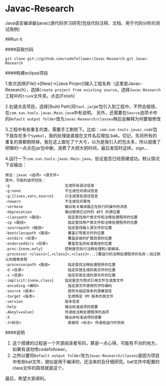Javac-Research
==============

Java语言编译器(javac)源代码学习研究(包括代码注释、文档、用于代码分析的测试用例)

##Run it

####获取代码

    git clone git://github.com/codefollower/Javac-Research.git Javac-Research
    
####构建eclipse项目

1.依次选择[File]->[New]->[Java Project]输入工程名称（这里是Javac-Research），选择`Create project from existing source`，选择`Javac-Research`工程中的`trunk`文件夹。点击[Finish]

2.右键点击项目，选择[Build Path]将`tool.jar`jar包引入到工程中，不然会报错，在`com.sun.tools.javac.Main.java`中有说明。
  另外，还需要在`Source`选项卡中的`Default output folder`改为`Javac-Research/classes`稍后会解释为何要做修改

3.工程中有些重复的类，需要手工剔除下。比如：`com.sun.tools.javac.code`包下就存在多个`Symbol`，我的处理是直接在文件名后增加.bak。切记，先将所有的重复的类都剔除掉，我在这上面吃了个大亏，以为是我引入的包太多，所以就傻了吧唧的一点点在jar包中删，浪费了大把大把时间，最后发现时这样。sign...

4.运行一下`com.sun.tools.javac.Main.java`，验证是否已经搭建成功。默认情况下会输出：

    用法：javac <选项> <源文件>
    其中，可能的选项包括：
    -g                         生成所有调试信息
    -g:none                    不生成任何调试信息
    -g:{lines,vars,source}     只生成某些调试信息
    -nowarn                    不生成任何警告
    -verbose                   输出有关编译器正在执行的操作的消息
    -deprecation               输出使用已过时的 API 的源位置
    -classpath <路径>            指定查找用户类文件和注释处理程序的位置
    -cp <路径>                   指定查找用户类文件和注释处理程序的位置
    -sourcepath <路径>           指定查找输入源文件的位置
    -bootclasspath <路径>        覆盖引导类文件的位置
    -extdirs <目录>              覆盖安装的扩展目录的位置
    -endorseddirs <目录>         覆盖签名的标准路径的位置
    -proc:{none,only}          控制是否执行注释处理和/或编译。
    -processor <class1>[,<class2>,<class3>...]要运行的注释处理程序的名称；绕过默认的搜索进程
    -processorpath <路径>        指定查找注释处理程序的位置
    -d <目录>                    指定存放生成的类文件的位置
    -s <目录>                    指定存放生成的源文件的位置
    -implicit:{none,class}     指定是否为隐式引用文件生成类文件 
    -encoding <编码>             指定源文件使用的字符编码
    -source <版本>               提供与指定版本的源兼容性
    -target <版本>               生成特定 VM 版本的类文件
    -version                   版本信息
    -help                      输出标准选项的提要
    -Akey[=value]              传递给注释处理程序的选项
    -X                         输出非标准选项的提要
    -J<标志>                     直接将 <标志> 传递给运行时系统
    
####说明

1. 这个搭建的过程是一个开源阅读者写的，算是一点心得，可能有不对的地方，如果有请勿喷codefollower。
2. 之所以要将`Default output folder`改为`Javac-Research/classes`是因为项目中有些bat文件，貌似是用于编译的，还没来的及仔细研究。bat文件中配置的class文件的路径就是这个。


最后，希望大家顺利。

